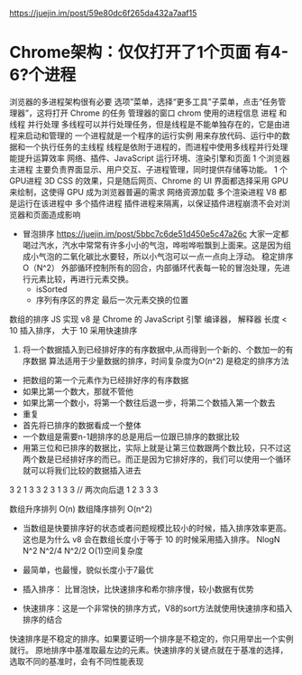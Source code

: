 https://juejin.im/post/59e80dc6f265da432a7aaf15

# Chrome架构：仅仅打开了1个页面 有4-6?个进程
  [](https://time.geekbang.org/column/article/113513)

  浏览器的多进程架构很有必要
  选项”菜单，选择“更多工具”子菜单，点击“任务管理器”，这将打开 Chrome 的任务
  管理器的窗口
  chrom 使用的进程信息
  进程 和 线程  并行处理
  多线程可以并行处理任务，但是线程是不能单独存在的，它是由进程来启动和管理的
  一个进程就是一个程序的运行实例 用来存放代码、运行中的数据和一个执行任务的主线程
  线程是依附于进程的，而进程中使用多线程并行处理能提升运算效率
  网络、插件、JavaScript 运行环境、渲染引擎和页面
  1 个浏览器主进程 主要负责界面显示、用户交互、子进程管理，同时提供存储等功能。
  1 个GPU进程  3D CSS 的效果，只是随后网页、Chrome 的 UI 界面都选择采用 GPU 来绘制，这使得 GPU 成为浏览器普遍的需求    网络资源加载
  多个渲染进程 V8 都是运行在该进程中 
  多个插件进程 插件进程来隔离，以保证插件进程崩溃不会对浏览器和页面造成影响

- 冒泡排序 https://juejin.im/post/5bbc7c6de51d450e5c47a26c
大家一定都喝过汽水，汽水中常常有许多小小的气泡，哗啦哗啦飘到上面来。这是因为组成小气泡的二氧化碳比水要轻，所以小气泡可以一点一点向上浮动。
  稳定排序 O（N^2）
  外部循环控制所有的回合，内部循环代表每一轮的冒泡处理，先进行元素比较，再进行元素交换。
  - isSorted
  - 序列有序区的界定
    最后一次元素交换的位置
  



数组的排序 JS 实现 v8 是 Chrome 的 JavaScript 引擎
编译器， 解释器
长度   < 10   插入排序，  大于 10  采用快速排序

1. 将一个数据插入到已经排好序的有序数据中,从而得到一个新的、个数加一的有序数据  算法适用于少量数据的排序，时间复杂度为O(n^2)  是稳定的排序方法
  - 把数组的第一个元素作为已经排好序的有序数据
  - 如果比第一个数大，那就不管他
  - 如果比第一个数小，将第一个数往后退一步，将第二个数插入第一个数去
  - 重复
  - 首先将已排序的数据看成一个整体
  - 一个数组是需要n-1趟排序的总是用后一位跟已排序的数据比较
  - 用第三位和已排序的数据比，实际上就是让第三位数跟两个数比较，只不过这两个数是已经排好序的而已。而正是因为它排好序的，我们可以使用一个循环就可以将我们比较的数据插入进去

  3  2  1  3  3
  2  3  1  3  3 // 两次向后退
  1  2  3  3  3 

  数组升序排列    O(n)
  数组降序排列  O(n^2)
- 当数组是快要排序好的状态或者问题规模比较小的时候，插入排序效率更高。这也是为什么 v8 会在数组长度小于等于 10 的时候采用插入排序。
NlogN    N^2  N^2/4 N^2/2  O(1)空间复杂度


- 最简单，也最慢，貌似长度小于7最优
- 插入排序： 比冒泡快，比快速排序和希尔排序慢，较小数据有优势
- 快速排序：这是一个非常快的排序方式，V8的sort方法就使用快速排序和插入排序的结合

快速排序是不稳定的排序。如果要证明一个排序是不稳定的，你只用举出一个实例就行。
原地排序中基准取最左边的元素。快速排序的关键点就在于基准的选择，选取不同的基准时，会有不同性能表现